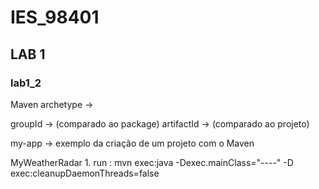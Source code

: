 # IES_98401

## LAB 1

### lab1_2

Maven archetype ->

groupId -> (comparado ao package)
artifactId -> (comparado ao projeto)

my-app -> exemplo da criação de um projeto com o Maven

MyWeatherRadar
    1. run : mvn exec:java -Dexec.mainClass="----" -D exec:cleanupDaemonThreads=false